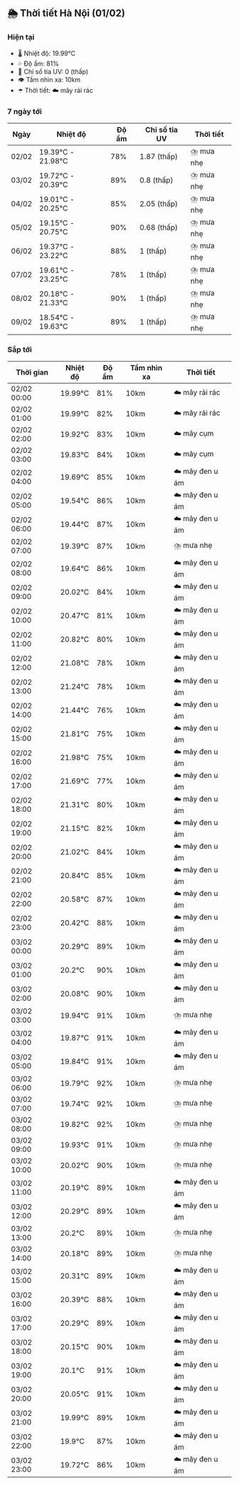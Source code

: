 ## 🌦️ Thời tiết Hà Nội (01/02)

### Hiện tại

- 🌡️ Nhiệt độ: 19.99℃
- 💦 Độ ẩm: 81%
- 🌟 Chỉ số tia UV: 0 (thấp)
- 👁️ Tầm nhìn xa: 10km
- ☂️ Thời tiết: ☁️ mây rải rác

### 7 ngày tới

| Ngày | Nhiệt độ | Độ ẩm | Chỉ số tia UV | Thời tiết |
| --- | --- | --- | --- | --- |
| 02/02 | 19.39℃ - 21.98℃ | 78% | 1.87 (thấp) | ⛈️ mưa nhẹ |
| 03/02 | 19.72℃ - 20.39℃ | 89% | 0.8 (thấp) | ⛈️ mưa nhẹ |
| 04/02 | 19.01℃ - 20.25℃ | 85% | 2.05 (thấp) | ⛈️ mưa nhẹ |
| 05/02 | 19.15℃ - 20.75℃ | 90% | 0.68 (thấp) | ⛈️ mưa nhẹ |
| 06/02 | 19.37℃ - 23.22℃ | 88% | 1 (thấp) | ⛈️ mưa nhẹ |
| 07/02 | 19.61℃ - 23.25℃ | 78% | 1 (thấp) | ⛈️ mưa nhẹ |
| 08/02 | 20.18℃ - 21.33℃ | 90% | 1 (thấp) | ⛈️ mưa nhẹ |
| 09/02 | 18.54℃ - 19.63℃ | 89% | 1 (thấp) | ⛈️ mưa nhẹ |

### Sắp tới

| Thời gian | Nhiệt độ | Độ ẩm | Tầm nhìn xa | Thời tiết |
| --- | --- | --- | --- | --- |
| 02/02 00:00 | 19.99℃ | 81% | 10km | ☁️ mây rải rác |
| 02/02 01:00 | 19.99℃ | 82% | 10km | ☁️ mây rải rác |
| 02/02 02:00 | 19.92℃ | 83% | 10km | ☁️ mây cụm |
| 02/02 03:00 | 19.83℃ | 84% | 10km | ☁️ mây cụm |
| 02/02 04:00 | 19.69℃ | 85% | 10km | ☁️ mây đen u ám |
| 02/02 05:00 | 19.54℃ | 86% | 10km | ☁️ mây đen u ám |
| 02/02 06:00 | 19.44℃ | 87% | 10km | ☁️ mây đen u ám |
| 02/02 07:00 | 19.39℃ | 87% | 10km | ⛈️ mưa nhẹ |
| 02/02 08:00 | 19.64℃ | 86% | 10km | ☁️ mây đen u ám |
| 02/02 09:00 | 20.02℃ | 84% | 10km | ☁️ mây đen u ám |
| 02/02 10:00 | 20.47℃ | 81% | 10km | ☁️ mây đen u ám |
| 02/02 11:00 | 20.82℃ | 80% | 10km | ☁️ mây đen u ám |
| 02/02 12:00 | 21.08℃ | 78% | 10km | ☁️ mây đen u ám |
| 02/02 13:00 | 21.24℃ | 78% | 10km | ☁️ mây đen u ám |
| 02/02 14:00 | 21.44℃ | 76% | 10km | ☁️ mây đen u ám |
| 02/02 15:00 | 21.81℃ | 75% | 10km | ☁️ mây đen u ám |
| 02/02 16:00 | 21.98℃ | 75% | 10km | ☁️ mây đen u ám |
| 02/02 17:00 | 21.69℃ | 77% | 10km | ☁️ mây đen u ám |
| 02/02 18:00 | 21.31℃ | 80% | 10km | ☁️ mây đen u ám |
| 02/02 19:00 | 21.15℃ | 82% | 10km | ☁️ mây đen u ám |
| 02/02 20:00 | 21.02℃ | 84% | 10km | ☁️ mây đen u ám |
| 02/02 21:00 | 20.84℃ | 85% | 10km | ☁️ mây đen u ám |
| 02/02 22:00 | 20.58℃ | 87% | 10km | ☁️ mây đen u ám |
| 02/02 23:00 | 20.42℃ | 88% | 10km | ☁️ mây đen u ám |
| 03/02 00:00 | 20.29℃ | 89% | 10km | ☁️ mây đen u ám |
| 03/02 01:00 | 20.2℃ | 90% | 10km | ☁️ mây đen u ám |
| 03/02 02:00 | 20.08℃ | 90% | 10km | ☁️ mây đen u ám |
| 03/02 03:00 | 19.94℃ | 91% | 10km | ⛈️ mưa nhẹ |
| 03/02 04:00 | 19.87℃ | 91% | 10km | ☁️ mây đen u ám |
| 03/02 05:00 | 19.84℃ | 91% | 10km | ☁️ mây đen u ám |
| 03/02 06:00 | 19.79℃ | 92% | 10km | ⛈️ mưa nhẹ |
| 03/02 07:00 | 19.74℃ | 92% | 10km | ⛈️ mưa nhẹ |
| 03/02 08:00 | 19.82℃ | 92% | 10km | ⛈️ mưa nhẹ |
| 03/02 09:00 | 19.93℃ | 91% | 10km | ⛈️ mưa nhẹ |
| 03/02 10:00 | 20.02℃ | 90% | 10km | ⛈️ mưa nhẹ |
| 03/02 11:00 | 20.19℃ | 89% | 10km | ☁️ mây đen u ám |
| 03/02 12:00 | 20.29℃ | 89% | 10km | ☁️ mây đen u ám |
| 03/02 13:00 | 20.2℃ | 89% | 10km | ⛈️ mưa nhẹ |
| 03/02 14:00 | 20.18℃ | 89% | 10km | ⛈️ mưa nhẹ |
| 03/02 15:00 | 20.31℃ | 89% | 10km | ☁️ mây đen u ám |
| 03/02 16:00 | 20.39℃ | 88% | 10km | ☁️ mây đen u ám |
| 03/02 17:00 | 20.29℃ | 89% | 10km | ☁️ mây đen u ám |
| 03/02 18:00 | 20.15℃ | 90% | 10km | ☁️ mây đen u ám |
| 03/02 19:00 | 20.1℃ | 91% | 10km | ☁️ mây đen u ám |
| 03/02 20:00 | 20.05℃ | 91% | 10km | ☁️ mây đen u ám |
| 03/02 21:00 | 19.99℃ | 89% | 10km | ☁️ mây đen u ám |
| 03/02 22:00 | 19.9℃ | 87% | 10km | ☁️ mây đen u ám |
| 03/02 23:00 | 19.72℃ | 86% | 10km | ☁️ mây đen u ám |

